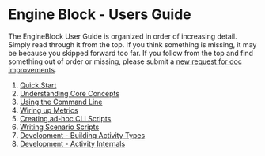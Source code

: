 # Engine Block - Users Guide

The EngineBlock User Guide is organized in order of increasing detail. Simply
read through it from the top. If you think something is missing, it may be
because you skipped forward too far. If you follow from the top and find
something out of order or missing, please submit a [new request for doc
improvements](https://github.com/jshook/em/issues/new?title=Doc%20Improvement:&labels=docs).

1. [Quick Start](../content/quickstart/_index.md)
2. [Understanding Core Concepts](../content/user-guide/concepts.md)
3. [Using the Command Line](../content/user-guide/command_line.md)
4. [Wiring up Metrics](../content/user-guide/metrics.md)
5. [Creating ad-hoc CLI Scripts](../content/user-guide/cli_scripting.md)
5. [Writing Scenario Scripts](../content/user-guide/scripting.md)
6. [Development - Building Activity Types](../content/dev-guide/building_activities.md)
7. [Development - Activity Internals](../content/dev-guide/activity_internals.md)


